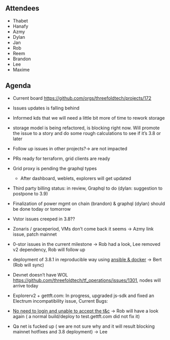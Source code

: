 ## Attendees
- Thabet
- Hanafy
- Azmy
- Dylan
- Jan
- Rob
- Reem
- Brandon
- Lee
- Maxime


## Agenda

- Current board https://github.com/orgs/threefoldtech/projects/172

- Issues updates is falling behind
- Informed kds that we will need a little bit more of time to rework storage
 - storage model is being refactored, is blocking right now. Will promote the issue to a story and do some rough calculations to see if it’s 3.8 or later
- Follow up issues in other projects?-> are not impacted
- PRs ready for terraform, grid clients are ready
- Grid proxy is pending the graphql types
    - After dashboard, weblets, explorers will get updated
- Third party billing status: in review, Graphql to do (dylan: suggestion to postpone to 3.9) 
- Finalization of power mgmt on chain (brandon) & graphql (dylan) should be done today or tomorrow
- Vstor issues creeped in 3.8?? 
- Zonaris / graceperiod, VMs don’t come back it seems -> Azmy link issue, patch mainnet
- 0-stor issues in the current milestone -> Rob had a look, Lee removed v2 dependency, Rob will follow up
- deployment of 3.8.1 in reproducible way using [ansible & docker](https://github.com/threefoldtech/home/issues/1368) -> Bert (Rob will sync)
- Devnet doesn’t have WOL https://github.com/threefoldtech/tf_operations/issues/1301, nodes will arrive today
- Explorerv2 + gettft.com: In progress, upgraded js-sdk and fixed an Electrum incompatibility issue, Current Bugs:
- [No need to login and unable to accept the t&c](https://github.com/threefoldfoundation/it_as_energy_shop/issues/258) ->  Rob will have a look again ( a normal build/deploy to test.gettft.com did not fix it)
- Qa net is fucked up ( we are not sure why and it will result blocking mainnet hotfixes and 3.8 deployment) -> Lee


